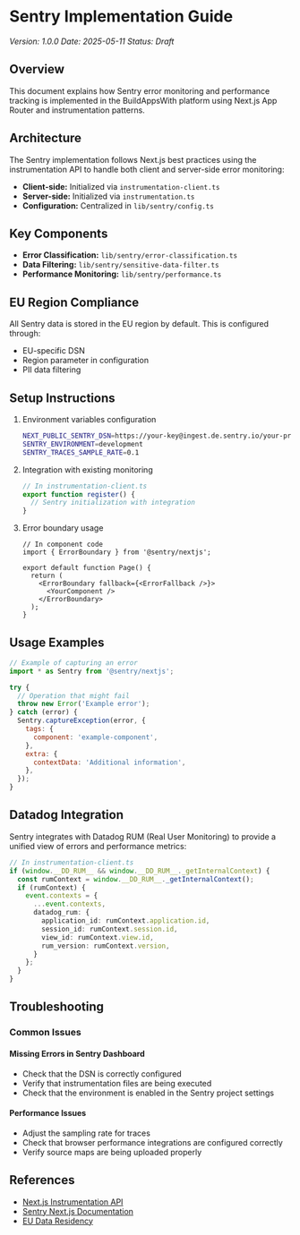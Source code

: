 # Sentry Implementation Guide

*Version: 1.0.0*
*Date: 2025-05-11*
*Status: Draft*

## Overview
This document explains how Sentry error monitoring and performance tracking is implemented in the BuildAppsWith platform using Next.js App Router and instrumentation patterns.

## Architecture
The Sentry implementation follows Next.js best practices using the instrumentation API to handle both client and server-side error monitoring:

- **Client-side:** Initialized via `instrumentation-client.ts`
- **Server-side:** Initialized via `instrumentation.ts`
- **Configuration:** Centralized in `lib/sentry/config.ts`

## Key Components
- **Error Classification:** `lib/sentry/error-classification.ts`
- **Data Filtering:** `lib/sentry/sensitive-data-filter.ts`
- **Performance Monitoring:** `lib/sentry/performance.ts`

## EU Region Compliance
All Sentry data is stored in the EU region by default. This is configured through:
- EU-specific DSN
- Region parameter in configuration
- PII data filtering

## Setup Instructions
1. Environment variables configuration
   ```bash
   NEXT_PUBLIC_SENTRY_DSN=https://your-key@ingest.de.sentry.io/your-project
   SENTRY_ENVIRONMENT=development
   SENTRY_TRACES_SAMPLE_RATE=0.1
   ```

2. Integration with existing monitoring
   ```typescript
   // In instrumentation-client.ts
   export function register() {
     // Sentry initialization with integration
   }
   ```

3. Error boundary usage
   ```tsx
   // In component code
   import { ErrorBoundary } from '@sentry/nextjs';

   export default function Page() {
     return (
       <ErrorBoundary fallback={<ErrorFallback />}>
         <YourComponent />
       </ErrorBoundary>
     );
   }
   ```

## Usage Examples
```javascript
// Example of capturing an error
import * as Sentry from '@sentry/nextjs';

try {
  // Operation that might fail
  throw new Error('Example error');
} catch (error) {
  Sentry.captureException(error, {
    tags: {
      component: 'example-component',
    },
    extra: {
      contextData: 'Additional information',
    },
  });
}
```

## Datadog Integration
Sentry integrates with Datadog RUM (Real User Monitoring) to provide a unified view of errors and performance metrics:

```typescript
// In instrumentation-client.ts
if (window.__DD_RUM__ && window.__DD_RUM__._getInternalContext) {
  const rumContext = window.__DD_RUM__._getInternalContext();
  if (rumContext) {
    event.contexts = {
      ...event.contexts,
      datadog_rum: {
        application_id: rumContext.application.id,
        session_id: rumContext.session.id,
        view_id: rumContext.view.id,
        rum_version: rumContext.version,
      }
    };
  }
}
```

## Troubleshooting

### Common Issues

#### Missing Errors in Sentry Dashboard
- Check that the DSN is correctly configured
- Verify that instrumentation files are being executed
- Check that the environment is enabled in the Sentry project settings

#### Performance Issues
- Adjust the sampling rate for traces
- Check that browser performance integrations are configured correctly
- Verify source maps are being uploaded properly

## References
- [Next.js Instrumentation API](https://nextjs.org/docs/app/building-your-application/optimizing/instrumentation)
- [Sentry Next.js Documentation](https://docs.sentry.io/platforms/javascript/guides/nextjs/)
- [EU Data Residency](https://docs.sentry.io/product/accounts/data-privacy/)